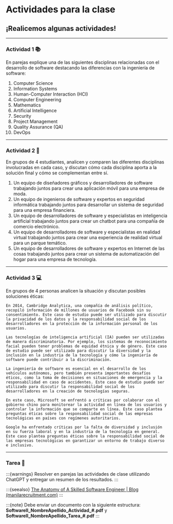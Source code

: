 # Actividades para la clase

## ¡Realicemos algunas actividades!

---

### Actividad 1 📚

En parejas explique una de las siguientes disciplinas relacionadas con el desarrollo de software destacando las diferencias con la ingeniería de software:

1. Computer Science
2. Information Systems
3. Human-Computer Interaction (HCI)
4. Computer Engineering
5. Mathematics
6. Artificial Intelligence
7. Security
8. Project Management
9. Quality Assurance (QA)
10. DevOps

---

### Actividad 2 🤝

En grupos de 4 estudiantes, analicen y comparen las diferentes disciplinas involucradas en cada caso, y discutan cómo cada disciplina aporta a la solución final y cómo se complementan entre sí.

1. Un equipo de diseñadores gráficos y desarrolladores de software trabajando juntos para crear una aplicación móvil para una empresa de moda.
2. Un equipo de ingenieros de software y expertos en seguridad informática trabajando juntos para desarrollar un sistema de seguridad para una empresa financiera.
3. Un equipo de desarrolladores de software y especialistas en inteligencia artificial trabajando juntos para crear un chatbot para una compañía de comercio electrónico.
4. Un equipo de desarrolladores de software y especialistas en realidad virtual trabajando juntos para crear una experiencia de realidad virtual para un parque temático.
5. Un equipo de desarrolladores de software y expertos en Internet de las cosas trabajando juntos para crear un sistema de automatización del hogar para una empresa de tecnología.

---

### Actividad 3 💻

En grupos de 4 personas analicen la situación y discutan posibles soluciones éticas:

```{dropdown} **Cambridge Analytica y Facebook: En 2014**
En 2014, Cambridge Analytica, una compañía de análisis político, recopiló información de millones de usuarios de Facebook sin su consentimiento. Este caso de estudio puede ser utilizado para discutir la privacidad de los datos y la responsabilidad social de los desarrolladores en la protección de la información personal de los usuarios.
```

```{dropdown} **AI y la discriminación**
Las tecnologías de inteligencia artificial (IA) pueden ser utilizadas de manera discriminatoria. Por ejemplo, los sistemas de reconocimiento facial pueden tener problemas de equidad étnica y de género. Este caso de estudio puede ser utilizado para discutir la diversidad y la inclusión en la industria de la tecnología y cómo la ingeniería de software puede contribuir a la discriminación.
```

```{dropdown} **Autonomía de los vehículos autónomos**
La ingeniería de software es esencial en el desarrollo de los vehículos autónomos, pero también presenta importantes desafíos éticos, como la toma de decisiones en situaciones de emergencia y la responsabilidad en caso de accidentes. Este caso de estudio puede ser utilizado para discutir la responsabilidad social de los desarrolladores en la creación de tecnologías seguras.
```

```{dropdown} **Microsoft y el control de la privacidad de los usuarios en China**
En este caso, Microsoft se enfrentó a críticas por colaborar con el gobierno chino para monitorear la actividad en línea de los usuarios y controlar la información que se comparte en línea. Este caso plantea preguntas éticas sobre la responsabilidad social de las empresas tecnológicas en países con regímenes autoritarios.
```

```{dropdown} **Google y la diversidad y la inclusión**
Google ha enfrentado críticas por la falta de diversidad y inclusión en su fuerza laboral y en la industria de la tecnología en general. Este caso plantea preguntas éticas sobre la responsabilidad social de las empresas tecnológicas en garantizar un entorno de trabajo diverso e inclusivo.
```

---

### Tarea 📕

:::{warnings}
Resolver en parejas las actividades de clase utilizando ChatGPT y entregar un resumen de los resultados.
:::


:::{seealso}
[The Anatomy of A Skilled Software Engineer | Blog (manilarecruitment.com)](https://manilarecruitment.com/manila-recruitment-articles-advice/anatomy-skilled-software-engineer-infographic/)
:::

:::{note}
Debe enviar un documento con la siguiente estructura: **SoftwareII_NombreApellido_Actividad_#.pdf** y **SoftwareII_NombreApellido_Tarea_#.pdf**
:::